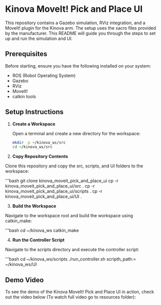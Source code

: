 # Kinova MoveIt! Pick and Place UI

This repository contains a Gazebo simulation, RViz integration, and a MoveIt! plugin for the Kinova arm. The setup uses the xacro files provided by the manufacturer. This README will guide you through the steps to set up and run the simulation and UI.

## Prerequisites

Before starting, ensure you have the following installed on your system:
- ROS (Robot Operating System)
- Gazebo
- RViz
- MoveIt!
- catkin tools

## Setup Instructions

1. **Create a Workspace**

   Open a terminal and create a new directory for the workspace:

   ```bash
   mkdir -p ~/kinova_ws/src
   cd ~/kinova_ws/src

2. **Copy Repository Contents**

  Clone this repository and copy the src, scripts, and UI folders to the workspace:

  '''bash
  git clone <your-repo-url> kinova_moveit_pick_and_place_ui
  cp -r kinova_moveit_pick_and_place_ui/src .
  cp -r kinova_moveit_pick_and_place_ui/scripts .
  cp -r kinova_moveit_pick_and_place_ui/UI . 

3. **Build the Workspace**

  Navigate to the workspace root and build the workspace using catkin_make:

  '''bash
  cd ~/kinova_ws
  catkin_make

4. **Run the Controller Script**

  Navigate to the scripts directory and execute the controller script:

  '''bash
  cd ~/kinova_ws/scripts
  ./run_controller.sh scripth_path:= ~/kinova_ws/UI


## Demo Video 
  
   To see the demo of the Kinova MoveIt! Pick and Place UI in action, check out the video below (To watch full video go to resources folder):

   